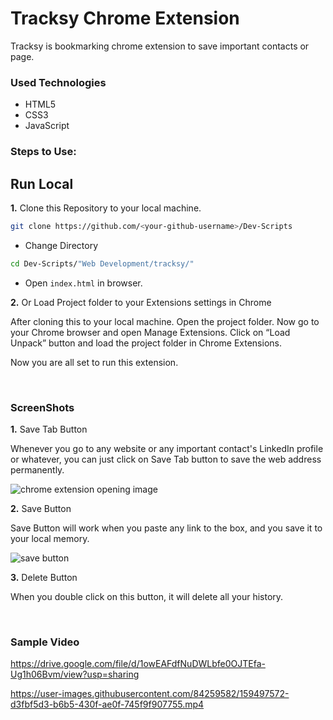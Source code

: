 <h1>Tracksy Chrome Extension </h1>

<p> Tracksy is bookmarking chrome extension to save important contacts or page. </p>

<h3>Used Technologies</h3>

<ul>

<li>HTML5</li>

<li>CSS3</li>

<li>JavaScript</li>

</ul>

### Steps to Use:

## Run Local

**1.** Clone this Repository to your local machine.

```bash
git clone https://github.com/<your-github-username>/Dev-Scripts
```
* Change Directory

```bash
cd Dev-Scripts/"Web Development/tracksy/"
```

* Open `index.html` in browser.
  
  
**2.** Or Load Project folder to your Extensions settings in Chrome


After cloning this to your local machine. Open the project folder. Now go to your Chrome browser and open Manage Extensions. Click on “Load Unpack” button and load the project folder in Chrome Extensions.

Now you are all set to run this extension.  



</br>

<h3> ScreenShots </h3>


**1.** Save Tab Button

Whenever you go to any website or any important contact's LinkedIn profile or whatever, you can just click on Save Tab button to save the web address permanently.


![chrome extension opening image](https://user-images.githubusercontent.com/84259582/159497383-29f4d510-6e08-4131-9c0c-da5e134dd808.PNG)

**2.** Save  Button

Save Button will work when you paste any link to the box, and you save it to your local memory.

![save button](https://user-images.githubusercontent.com/84259582/159497489-eb9f6702-dd0f-4219-bbce-c1705e6b756d.PNG)

**3.** Delete  Button

When you double click on this button, it will delete all your history.

<br>

<h3> Sample Video </h3>

https://drive.google.com/file/d/1owEAFdfNuDWLbfe0OJTEfa-Ug1h06Bvm/view?usp=sharing



https://user-images.githubusercontent.com/84259582/159497572-d3fbf5d3-b6b5-430f-ae0f-745f9f907755.mp4


<br>
